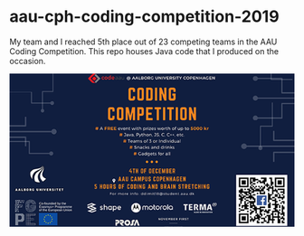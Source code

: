 # aau-cph-coding-competition-2019

My team and I reached 5th place out of 23 competing teams in the AAU Coding Competition.
This repo houses Java code that I produced on the occasion.

![AAU Coding Competition](./aaucoding.png)
